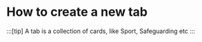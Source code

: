 # How to create a new tab

:::[tip]
A tab is a collection of cards, like Sport, Safeguarding etc
:::

